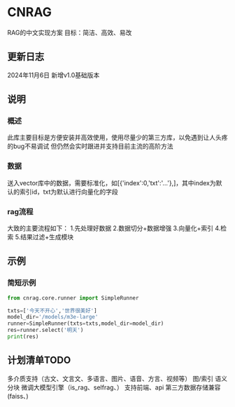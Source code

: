 # CNRAG
RAG的中文实现方案
目标：简洁、高效、易改


## 更新日志
2024年11月6日 新增v1.0基础版本


## 说明

### 概述

此库主要目标是方便安装并高效使用，使用尽量少的第三方库，以免遇到让人头疼的bug不易调试
但仍然会实时跟进并支持目前主流的高阶方法

### 数据
送入vector库中的数据，需要标准化，如[{'index':0,'txt':'...'},]，其中index为默认的索引id，txt为默认进行向量化的字段

### rag流程
大致的主要流程如下：
1.先处理好数据
2.数据切分+数据增强
3.向量化+索引
4.检索
5.结果过滤+生成模块


## 示例

### 简短示例
```python
from cnrag.core.runner import SimpleRunner

txts=['今天不开心','世界很美好']
model_dir='/models/m3e-large'
runner=SimpleRunner(txts=txts,model_dir=model_dir)
res=runner.select('明天')
print(res)

```

## 计划清单TODO
多介质支持（古文、文言文、多语言、图片、语音、方言、视频等）
图/索引
语义分块
微调大模型引擎（is_rag、selfrag、）
支持前端、api
第三方数据存储兼容(faiss、)
